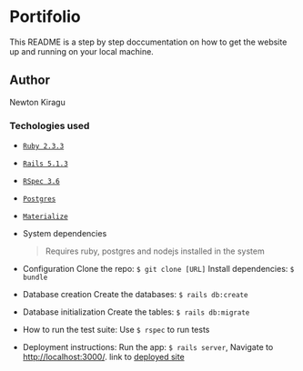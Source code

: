 # Portifolio

This README is a step by step doccumentation on how to get the website up and running on your local machine.

## Author

Newton Kiragu

### Techologies used

- [`Ruby 2.3.3`](https://www.ruby-lang.org/en/)
- [`Rails 5.1.3`](http://guides.rubyonrails.org/getting_started.html)
- [`RSpec 3.6`](http://rspec.info/)
- [`Postgres`](https://www.postgresql.org/)
- [`Materialize`](http://materializecss.com/)

- System dependencies

  > Requires ruby, postgres and nodejs installed in the system

- Configuration Clone the repo: `$ git clone [URL]` Install dependencies: `$ bundle`

- Database creation Create the databases: `$ rails db:create`

- Database initialization Create the tables: `$ rails db:migrate`

- How to run the test suite: Use `$ rspec` to run tests

- Deployment instructions: Run the app: `$ rails server`, Navigate to <http://localhost:3000/>. link to [deployed site](https://newton-portfolio.herokuapp.com)
